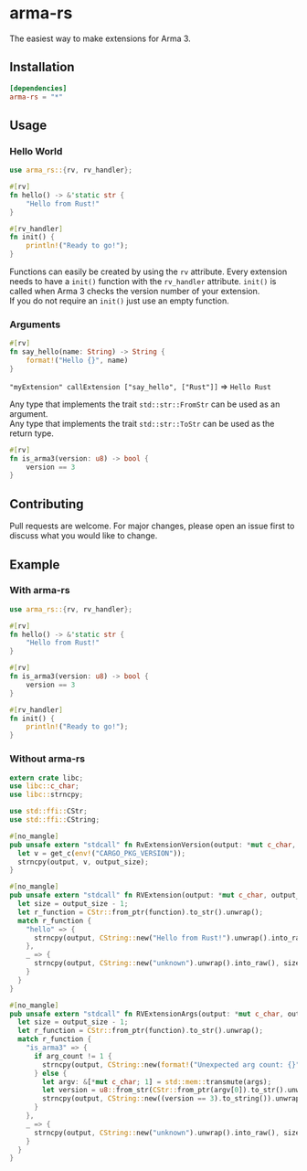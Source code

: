 # arma-rs

The easiest way to make extensions for Arma 3.

## Installation

```toml
[dependencies]
arma-rs = "*"
```

## Usage

### Hello World

```rust
use arma_rs::{rv, rv_handler};

#[rv]
fn hello() -> &'static str {
    "Hello from Rust!"
}

#[rv_handler]
fn init() {
    println!("Ready to go!");
}

```

Functions can easily be created by using the `rv` attribute. Every extension needs to have a `init()` function with the `rv_handler` attribute. `init()` is called when Arma 3 checks the version number of your extension.  
If you do not require an `init()` just use an empty function.

### Arguments

```rust
#[rv]
fn say_hello(name: String) -> String {
    format!("Hello {}", name)
}
```

`"myExtension" callExtension ["say_hello", ["Rust"]]` => `Hello Rust`

Any type that implements the trait `std::str::FromStr` can be used as an argument.  
Any type that implements the trait `std::str::ToStr` can be used as the return type.

```rust
#[rv]
fn is_arma3(version: u8) -> bool {
    version == 3
}
```

## Contributing
Pull requests are welcome. For major changes, please open an issue first to discuss what you would like to change.

## Example

### With arma-rs
```rust 
use arma_rs::{rv, rv_handler};

#[rv]
fn hello() -> &'static str {
    "Hello from Rust!"
}

#[rv]
fn is_arma3(version: u8) -> bool {
    version == 3
}

#[rv_handler]
fn init() {
    println!("Ready to go!");
}
```

### Without arma-rs
```rust
extern crate libc;
use libc::c_char;
use libc::strncpy;

use std::ffi::CStr;
use std::ffi::CString;

#[no_mangle]
pub unsafe extern "stdcall" fn RvExtensionVersion(output: *mut c_char, output_size: usize) {
  let v = get_c(env!("CARGO_PKG_VERSION"));
  strncpy(output, v, output_size);
}

#[no_mangle]
pub unsafe extern "stdcall" fn RVExtension(output: *mut c_char, output_size: usize, function: *mut c_char ) {
  let size = output_size - 1;
  let r_function = CStr::from_ptr(function).to_str().unwrap();
  match r_function {
    "hello" => {
      strncpy(output, CString::new("Hello from Rust!").unwrap().into_raw(), size);
    },
    _ => {
      strncpy(output, CString::new("unknown").unwrap().into_raw(), size);
    }
  }
}

#[no_mangle]
pub unsafe extern "stdcall" fn RVExtensionArgs(output: *mut c_char, output_size: usize, function: *mut c_char, args: *mut *mut c_char, arg_count: usize) {
  let size = output_size - 1;
  let r_function = CStr::from_ptr(function).to_str().unwrap();
  match r_function {
    "is_arma3" => {
      if arg_count != 1 {
        strncpy(output, CString::new(format!("Unexpected arg count: {}", arg_count)).unwrap().into_raw(), size);
      } else {
        let argv: &[*mut c_char; 1] = std::mem::transmute(args);
        let version = u8::from_str(CStr::from_ptr(argv[0]).to_str().unwrap().replace("\"","")).unwrap();
        strncpy(output, CString::new((version == 3).to_string()).unwrap().into_raw(), size);
      }
    },
    _ => {
      strncpy(output, CString::new("unknown").unwrap().into_raw(), size);
    }
  }
}
```
